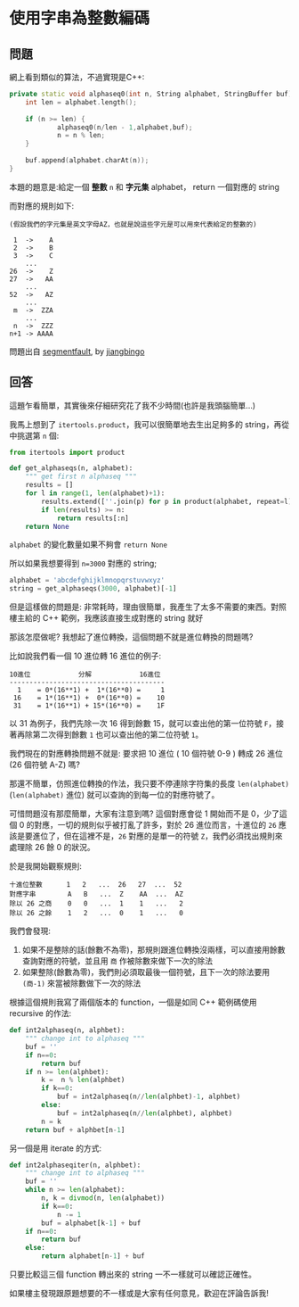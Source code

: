 # 使用字串為整數編碼

## 問題

網上看到類似的算法，不過實現是C++:

```c++
private static void alphaseq0(int n, String alphabet, StringBuffer buf) {
    int len = alphabet.length();
            
    if (n >= len) {
            alphaseq0(n/len - 1,alphabet,buf);
            n = n % len;
    }
            
    buf.append(alphabet.charAt(n));
}
```

本題的題意是:給定一個 **整數** `n` 和 **字元集** alphabet， return 一個對應的 string

而對應的規則如下:

```
(假設我們的字元集是英文字母AZ，也就是說這些字元是可以用來代表給定的整數的)

 1  ->    A
 2  ->    B
 3  ->    C
    ...
26  ->    Z
27  ->   AA
    ...
52  ->   AZ
    ...
 m  ->  ZZA
    ...
 n  ->  ZZZ
n+1 -> AAAA
```

問題出自 [segmentfault](https://segmentfault.com/q/1010000005932045/a-1020000005933237), by [jiangbingo](https://segmentfault.com/u/jiangbingo)

## 回答

這題乍看簡單，其實後來仔細研究花了我不少時間(也許是我頭腦簡單...)

我馬上想到了 `itertools.product`，我可以很簡單地去生出足夠多的 string，再從中挑選第 `n` 個:

```python
from itertools import product

def get_alphaseqs(n, alphabet):
    """ get first n alphaseq """
    results = []
    for l in range(1, len(alphabet)+1):
        results.extend([''.join(p) for p in product(alphabet, repeat=l)])
        if len(results) >= n:
            return results[:n]
    return None
```

`alphabet` 的變化數量如果不夠會 `return None`

所以如果我想要得到 `n=3000` 對應的 string;

```python
alphabet = 'abcdefghijklmnopqrstuvwxyz' 
string = get_alphaseqs(3000, alphabet)[-1]
```

但是這樣做的問題是: 非常耗時，理由很簡單，我產生了太多不需要的東西。對照樓主給的 C++ 範例，我應該直接生成對應的 string 就好

那該怎麼做呢? 我想起了進位轉換，這個問題不就是進位轉換的問題嗎?

比如說我們看一個 10 進位轉 16 進位的例子:

```
10進位            分解            16進位
---------------------------------------
  1    = 0*(16**1) +  1*(16**0) =     1
 16    = 1*(16**1) +  0*(16**0) =    10
 31    = 1*(16**1) + 15*(16**0) =    1F
```

以 31 為例子，我們先除一次 16 得到餘數 15，就可以查出他的第一位符號 `F`，接著再除第二次得到餘數 `1` 也可以查出他的第二位符號 `1`。

我們現在的對應轉換問題不就是: 要求把 10 進位 ( 10 個符號 0-9 ) 轉成 26 進位 (26 個符號 A-Z) 嗎?

那還不簡單，仿照進位轉換的作法，我只要不停連除字符集的長度 `len(alphabet)` (`len(alphabet)` 進位) 就可以查詢的到每一位的對應符號了。

可惜問題沒有那麼簡單，大家有注意到嗎? 這個對應會從 1 開始而不是 0，少了這個 0 的對應，一切的規則似乎被打亂了許多，對於 26 進位而言，十進位的 `26` 應該是要進位了，但在這裡不是，`26` 對應的是單一的符號 `Z`，我們必須找出規則來處理除 26 餘 0 的狀況。

於是我開始觀察規則:

```
十進位整數      1   2   ...  26   27  ...  52
對應字串        A   B   ...  Z    AA  ...  AZ
除以 26 之商    0   0   ...  1    1   ...   2
除以 26 之餘    1   2   ...  0    1   ...   0
```

我們會發現:

1. 如果不是整除的話(餘數不為零)，那規則跟進位轉換沒兩樣，可以直接用餘數查詢對應的符號，並且用 `商` 作被除數來做下一次的除法
2. 如果整除(餘數為零)，我們則必須取最後一個符號，且下一次的除法要用 `(商-1)` 來當被除數做下一次的除法

根據這個規則我寫了兩個版本的 function，一個是如同 C++ 範例碼使用 recursive 的作法:

```python
def int2alphaseq(n, alphbet):
    """ change int to alphaseq """
    buf = ''
    if n==0:
        return buf
    if n >= len(alphbet):
        k =  n % len(alphbet)
        if k==0:
            buf = int2alphaseq(n//len(alphbet)-1, alphbet)
        else:
            buf = int2alphaseq(n//len(alphbet), alphbet)
        n = k
    return buf + alphbet[n-1]
```

另一個是用 iterate 的方式:

```python
def int2alphaseqiter(n, alphbet):
    """ change int to alphaseq """
    buf = ''
    while n >= len(alphabet):
        n, k = divmod(n, len(alphabet))
        if k==0:
            n -= 1
        buf = alphabet[k-1] + buf
    if n==0:
        return buf
    else:
        return alphabet[n-1] + buf
```

只要比較這三個 function 轉出來的 string 一不一樣就可以確認正確性。

如果樓主發現跟原題想要的不一樣或是大家有任何意見，歡迎在評論告訴我!
